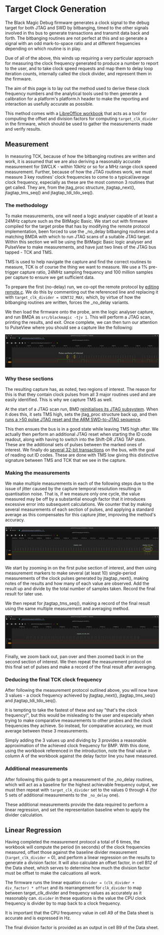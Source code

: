 # Target Clock Generation

The Black Magic Debug firmware generates a clock signal to the debug target for both JTAG and SWD
by bitbanging, timed to the other signals involved in ths bus to generate transactions and transmit
data back and forth. The bitbanging routines are not perfect at this and so generate a signal with
an odd mark-to-space ratio and at different frequencies depending on which routine is in play.

Due of all of the above, this winds up requiring a very particular approach for measuring the
clock frequency generated to produce a number to report to the user, and to take clock speed requests
and map them to delay loop iteration counts, internally called the clock divider, and represent them
in the firmware.

The aim of this page is to lay out the method used to derive these clock frequency numbers and the
analytical tools used to then generate a calibration for a platform's platform.h header to make the
reporting and interaction as usefully accurate as possible.

This method comes with a [LibreOffice workbook](../_assets/target-clk-gen/BMP_Frequency_Division.ods)
that acts as a tool for computing the offset and division factors for computing `target_clk_divider`
in the firmware, which should be used to gather the measurements made and verify results.

## Measurement

In measuring TCK, because of how the bitbanging routines are written and work, it is assumed that
we are also deriving a reasonably accurate measurement for SWCLK - within 10kHz or so for a MHz range
clock speed measurement. Further, because of how the JTAG routines work, we must measure 3 key routines'
clock frequencies to come to a typical/average clock frequency, especially as these are the most common
3 routines that get called. They are, from the jtag_proc structure, jtagtap_next(), jtagtap_tms_seq() and
jtagtap_tdi_tdo_seq().

### The methodology

To make measurements, one will need a logic analyser capable of at least a 24MHz capture such as the
BitMagic Basic. We start out with firmware compiled for the target probe that has by modifying the remote
protocol implementation, been forced to use the _no_delay bitbanging routines and a matching BMDA with
which to run JTAG scans of a suitable JTAG target. Within this section we will be using the BitMagic Basic
logic analyser and PulseView to make measurements, and have just two lines of the JTAG bus tapped - TCK and TMS.

TMS is used to help navigate the capture and find the correct routines to measure, TCK is of course the
thing we want to measure. We use a 1% pre-trigger capture ratio, 24MHz sampling frequency and 100 million
samples per capture to ensure we get sufficient data.

To prepare the first (no-delay) run, we co-opt the remote protocol by [editing remote.c](https://github.com/blackmagic-debug/blackmagic/blob/799a4088e6c98fcbd977d9c3f2036bef4ba1e9b6/src/remote.c#L272).
We do this by commenting out the referenced line and replacing it with `target_clk_divider = UINT32_MAX;`
which, by virtue of how the bitbanging routines are written, forces the _no_delay variants.

We then load the firmware onto the probe, arm the logic analyser capture, and run BMDA as
`src/blackmagic -tjv 1`. This will perform a JTAG scan, printing the results, and exit.
Once complete, we can then turn our attention to PulseView where you should see a capture like the following:

![PulseView capture of TCK generated with the _no_delay routines](../_assets/target-clk-gen/no_delay_capture.png)

### Why these sections

The resulting capture has, as noted, two regions of interest. The reason for this is that they contain
clock pulses from all 3 major routines used and are easily identified. This is why we capture TMS as well.

At the start of a JTAG scan run, BMD [reinitialises its JTAG subsystem](https://github.com/blackmagic-debug/blackmagic/blob/799a4088e6c98fcbd977d9c3f2036bef4ba1e9b6/src/target/jtag_scan.c#L89-L96).
When it does this, it sets TMS high, sets the jtag_proc structure back up, and then [runs a >50 pulse JTAG
reset and the ARM SWD-to-JTAG sequence](https://github.com/blackmagic-debug/blackmagic/blob/799a4088e6c98fcbd977d9c3f2036bef4ba1e9b6/src/platforms/common/jtagtap.c#L53-L55).

This then ensues the bus is in a good state while leaving TMS high after. We actually then perform an additional
JTAG reset when starting the ID code readout, along with having to switch into the Shift-DR JTAG TAP state. These
are the additional sets of pulses between the marked ones of interest. We finally do
[several 32-bit transactions](https://github.com/blackmagic-debug/blackmagic/blob/799a4088e6c98fcbd977d9c3f2036bef4ba1e9b6/src/target/jtag_scan.c#L171)
on the bus, with the goal of reading out ID codes. These are done with TMS low giving this distinctive signature
between TMS and TCK that we see in the capture.

### Making the measurements

We make multiple measurements in each of the following steps due to the issue of jitter caused by the capture
temporal resolution resulting in quantisation noise. That is, if we measure only one cycle, the value measured
may be off by a substantial enough factor that it introduces excessive error into subsequent calculations.
We counter that by making several measurements of each section of pulses, and applying a standard average as this
compensates for this capture jitter, improving the method's accuracy.

![A detailed view of the first pulse section of interest](../_assets/target-clk-gen/first_pulse_train.png)

We start by zooming in on the first pulse section of interest, and then using measurement markers to make
several (at least 10) single-period measurements of the clock pulses generated by jtagtap_next(), making
notes of the results and how many of each value are observed. Add the result up and divide by the total number
of samples taken. Record the final result for later use.

We then repeat for jtagtap_tms_seq(), making a record of the final result using the same multiple measurement
and averaging method.

![A detailed view of the second pulse section of interst](../_assets/target-clk-gen/second_pulse_train.png)

Finally, we zoom back out, pan over and then zoomed back in on the second section of interest. We then repeat
the measurement protocol on this final set of pulses and make a record of the final result after averaging.

### Deducing the final TCK clock frequency

After following the measurement protocol outlined above, you will now have 3 values - a clock frequency achieved
by jtagtap_next(), jtagtap_tms_seq() and jtagtap_tdi_tdo_seq().

It is tempting to take the fastest of these and say "that's the clock frequency!", but this would be misleading
to the user and especially when trying to make comparative measurements to other probes and the clock frequencies
they achieve. So instead, for comparative accuracy, we must average between these 3 measurements.

Simply adding the 3 values up and dividng by 3 provides a reasonable approximation of the achieved clock frequency
for BMP. With this done, using the workbook referenced in the introduction, note the final value in column
A of the workbook against the delay factor line you have measured.

### Additional measurements

After following this guide to get a measurement of the _no_delay routines, which will act as a baseline for
the highest achievable frequency output, we must then repeat with `target_clk_divider` set to the values
0 through 4 (for 5 sets of additional measurements to the `_no_delay` one).

These additional measurements provide the data required to perform a linear regression, and set the representation
baseline when to apply the divider calculation.

## Linear Regression

Having completed the measurement protocol a total of 6 times, the workbook will compute the period (in seconds) of
the clock frequencies measured, offset those against the baseline divider measurement (`target_clk_divider` = 0),
and perform a linear regression on the results to generate a division factor. It will also calculate an offset
factor, in cell B12 of the Data sheet, which serves to determine how much the division factor must be offset to make
the calcuations all work.

The firmware runs the linear equation `divider = (clk_divider + div_factor) * offset` and its rearrangement for
`clk_divider` to map between target_clk_divider and frequency values as accurately as it reasonably can.
`divider` in these equations is the value the CPU clock frequency is divider by to map back to a clock frequency.

It is important that the CPU frequency value in cell A9 of the Data sheet is accurate and is expressed in Hz.

The final division factor is provided as an output in cell B9 of the Data sheet.
